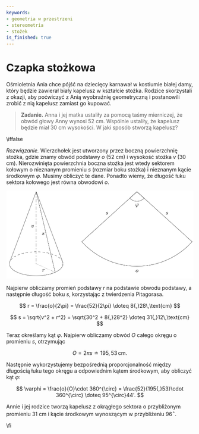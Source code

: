 ```yaml
---
keywords:
- geometria w przestrzeni
- stereometria
- stożek
is_finished: true
---
```


# Czapka stożkowa

Ośmioletnia Ania chce pójść na dziecięcy karnawał w kostiumie białej damy, który będzie zawierał biały kapelusz w kształcie stożka. Rodzice skorzystali z okazji, aby poćwiczyć z Anią wyobraźnię geometryczną i postanowili zrobić z nią kapelusz zamiast go kupować.

> **Zadanie.** Anna i jej matka ustaliły za pomocą taśmy mierniczej, że obwód głowy Anny wynosi 52 cm. Wspólnie ustaliły, że kapelusz będzie miał 30 cm wysokości. W jaki sposób stworzą kapelusz?

\iffalse

*Rozwiązanie.* Wierzchołek jest utworzony przez boczną powierzchnię stożka, gdzie znamy obwód podstawy $o$ (52 cm) i wysokość stożka $v$ (30 cm). Nierozwinięta powierzchnia boczna stożka jest wtedy sektorem kołowym o nieznanym promieniu $s$ (rozmiar boku stożka) i nieznanym kącie środkowym $\varphi$. Musimy obliczyć te dane. Ponadto wiemy, że długość łuku sektora kołowego jest równa obwodowi $o$.

![Czapka stożkowa](math4you_00005.svg)

Najpierw obliczamy promień podstawy $r$ na podstawie obwodu podstawy, a następnie długość boku $s$, korzystając z twierdzenia Pitagorasa.

$$
r = \frac{o}{2\pi} = \frac{52}{2\pi} \doteq 8{,}28\,\text{cm}
$$

$$
s = \sqrt{v^2 + r^2} = \sqrt{30^2 + 8{,}28^2} \doteq 31{,}12\,\text{cm}
$$

Teraz określamy kąt $\varphi$. Najpierw obliczamy obwód $O$ całego okręgu o promieniu $s$, otrzymując

$$
O = 2\pi s \doteq 195{,}53 \,\text{cm}.
$$ 

Następnie wykorzystujemy bezpośrednią proporcjonalność między długością łuku tego okręgu a odpowiednim kątem środkowym, aby obliczyć kąt $\varphi$: 

$$
\varphi = \frac{o}{O}\cdot 360^{\circ} = \frac{52}{195{,}53}\cdot 360^{\circ} \doteq 95^{\circ}44'.
$$

Annie i jej rodzice tworzą kapelusz z okrągłego sektora o przybliżonym promieniu 31 cm i kącie środkowym wynoszącym w przybliżeniu $96^{\circ}$.

\fi
